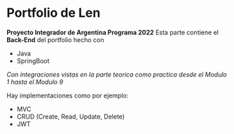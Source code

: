 # Portfolio de Len
**Proyecto Integrador de Argentina Programa 2022**
Esta parte contiene el **Back-End** del portfolio hecho con
- Java
- SpringBoot

_Con integraciones vistas en la parte teorica como practica desde el Modulo 1 hasta el Modulo 9_

Hay implementaciones como por ejemplo:
- MVC
- CRUD (Create, Read, Update, Delete)
- JWT

